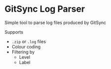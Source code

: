 # GitSync Log Parser

Simple tool to parse log files produced by GitSync

Supports
- `.zip` or `.log` files
- Colour coding
- Filtering by
  - Level
  - Label
